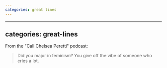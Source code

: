 ```yaml
---
categories: great lines
---
```


---
categories: great-lines
---

From the "Call Chelsea Peretti" podcast:

> Did you major in feminism? You give off the vibe of someone who cries a lot.

